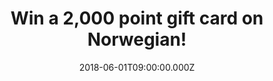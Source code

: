 ---
campaign-uuid: "c-897948fb-2774-44d5-95eb-3ba39e497591"
type: "Preview"
category: "Travel"
date: "2018-06-01T09:00:00.000Z"
end-date: "2018-07-01T23:59:00.000Z"
disable-form: false
is_promoted: false
has_entry_page: true
title: "Win a 2,000 point gift card on Norwegian!"
competition-description: "<p>Summer is just around the corner… so get ready and pick\
  \ up your bags because NME AAA want to get YOU a holiday organised! We’re giving\
  \ away a 2,000 point gift card on Norwegian to one lucky NME AAA member to win!</p>\r\
  \n<p>Travel anytime and anywhere with Norwegian! Enter below to know more!</p>"
hero-header: "Win a 2,000 point gift card on Norwegian!"
terms-confirmation: "N/A"
banner-img: "https://assets.expresslyapp.com/asset-eb81fdec-e26c-4c3b-ae3d-689bdd74e49b.jpg"
logo-left-href: "https://www.norwegian.com/uk/invisible-pages/norwegiancom/"
logo-left-image: "https://assets.expresslyapp.com/be4f75e2-469f-4e72-973d-638438340c1e-thumb.png"
logo-left-title: "Norwegian"
bg-image-hero: "https://assets.expresslyapp.com/asset-05b05615-ab78-4a8b-8830-186417dae3f9.jpg"
bg-image-first: "https://assets.expresslyapp.com/asset-ba9213af-5dc2-40db-a71a-1ab4c8ec300f.jpg"
bg-image-second: "https://assets.expresslyapp.com/asset-a4eabc5c-822f-46ae-ae00-1dc1b8f9861f.jpg"
section1-content: "<p>Who doesn’t love a free trip? We do! That’s why we’re giving\
  \ away a 2,000 point gift card on Norwegian!</p>\r\n<p>Gift cards can be spent on\
  \ loads of Norwegian’s services like seat reservations, checked baggage, and pre-ordered\
  \ meals on board. But we know that the one you like the most is spending your gift\
  \ card on flights to any of Norwegian’s destinations!</p>"
section2-content: "<p>Norwegian gift cards are the best presents, and this one could\
  \ be yours! Treat yourself or your loved ones to a nice trip anywhere they like\
  \ by the chance of winning a 2,000 point gift card on Norwegian!</p>\r\n<p>Think\
  \ no more, enter below and you could be flying anywhere next summer thanks to NME\
  \ AAA!</p>"
entry-title: "Win a 2,000 point gift card on Norwegian!"
entry-content: "<p>Enter the draw to win a 2,000 point gift card on Norwegian and\
  \ you could be travelling to your dream destination next summer by completing the\
  \ form below before 23.59pm on 01/07/2018.</p>"
has-winner: false
prize-description: "A 2,000 point gift card on Norwegian."
---